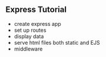 ## Express Tutorial

* create express app 
* set up routes
* display data
* serve html files both static and EJS
* middleware
